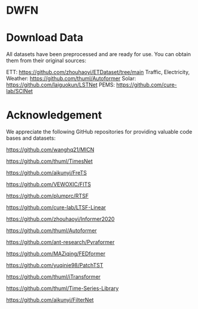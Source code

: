 # DWFN

# Download Data
All datasets have been preprocessed and are ready for use. You can obtain them from their original sources:

ETT: https://github.com/zhouhaoyi/ETDataset/tree/main
Traffic, Electricity, Weather: https://github.com/thuml/Autoformer
Solar: https://github.com/laiguokun/LSTNet
PEMS: https://github.com/cure-lab/SCINet

# Acknowledgement
We appreciate the following GitHub repositories for providing valuable code bases and datasets:

https://github.com/wanghq21/MICN

https://github.com/thuml/TimesNet

https://github.com/aikunyi/FreTS

https://github.com/VEWOXIC/FITS

https://github.com/plumprc/RTSF

https://github.com/cure-lab/LTSF-Linear

https://github.com/zhouhaoyi/Informer2020

https://github.com/thuml/Autoformer

https://github.com/ant-research/Pyraformer

https://github.com/MAZiqing/FEDformer

https://github.com/yuqinie98/PatchTST

https://github.com/thuml/iTransformer

https://github.com/thuml/Time-Series-Library

https://github.com/aikunyi/FilterNet
